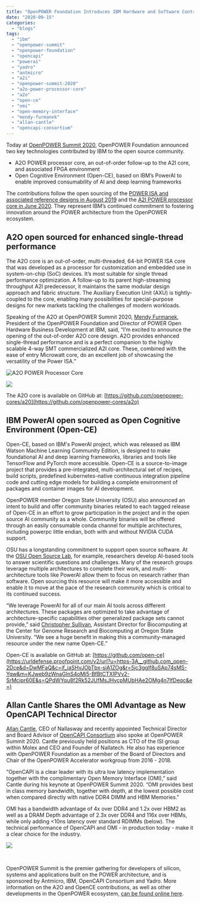 ```yaml
---
title: "OpenPOWER Foundation Introduces IBM Hardware and Software Contributions at OpenPOWER Summit 2020"
date: "2020-09-15"
categories: 
  - "blogs"
tags: 
  - "ibm"
  - "openpower-summit"
  - "openpower-foundation"
  - "opencapi"
  - "powerai"
  - "yadro"
  - "antmicro"
  - "a2i"
  - "openpower-summit-2020"
  - "a2o-power-processor-core"
  - "a2o"
  - "open-ce"
  - "omi"
  - "open-memory-interface"
  - "mendy-furmanek"
  - "allan-cantle"
  - "opencapi-consortium"
---
```


Today at [OpenPOWER Summit 2020](https://events.linuxfoundation.org/openpower-summit-north-america/), OpenPOWER Foundation announced two key technologies contributed by IBM to the open source community.

- A2O POWER processor core, an out-of-order follow-up to the A2I core, and associated FPGA environment
- Open Cognitive Environment (Open-CE), based on IBM’s PowerAI to enable improved consumability of AI and deep learning frameworks

The contributions follow the open sourcing of the [POWER ISA and associated reference designs in August 2019](https://openpowerfoundation.org/the-next-step-in-the-openpower-foundation-journey/) and the [A2I POWER processor core in June 2020](https://openpowerfoundation.org/a2i-power-processor-core-contributed-to-openpower-community-to-advance-open-hardware-collaboration/). They represent IBM’s continued commitment to fostering innovation around the POWER architecture from the OpenPOWER ecosystem.

## A2O open sourced for enhanced single-thread performance

The A2O core is an out-of-order, multi-threaded, 64-bit POWER ISA core that was developed as a processor for customization and embedded use in system-on-chip (SoC) devices. It’s most suitable for single thread performance optimization. A follow-up to its parent high-streaming throughput A2I predecessor, it maintains the same modular design approach and fabric structure. The Auxiliary Execution Unit (AXU) is tightly-coupled to the core, enabling many possibilities for special-purpose designs for new markets tackling the challenges of modern workloads.

Speaking of the A2O at OpenPOWER Summit 2020, [Mendy Furmanek](https://www.linkedin.com/in/mendy-furmanek-640425/), President of the OpenPOWER Foundation and Director of POWER Open Hardware Business Development at IBM, said, “I’m excited to announce the opening of the out-of-order A2O core design. A2O provides enhanced single-thread performance and is a perfect companion to the highly scalable 4-way SMT commercialized A2I core. These, combined with the ease of entry Microwatt core, do an excellent job of showcasing the versatility of the Power ISA.”

![A2O POWER Processor Core](images/a2o-power-processor-core.png)

![](images/a2o-power-processor-core-design.png)

The A2O core is available on GitHub at: [https://github.com/openpower-cores/a20](https://github.com/openpower-cores/a2o)

## IBM PowerAI open sourced as Open Cognitive Environment (Open-CE)

Open-CE, based on IBM's PowerAI project, which was released as IBM Watson Machine Learning Community Edition, is designed to make foundational AI and deep learning frameworks, libraries and tools like TensorFlow and PyTorch more accessible. Open-CE is a source-to-image project that provides a pre-integrated, multi-architectural set of recipes, build scripts, predefined kubernetes-native continuous integration pipeline code and cutting edge models for building a complete environment of packages and container images for AI development.

OpenPOWER member Oregon State University (OSU) also announced an intent to build and offer community binaries related to each tagged release of Open-CE in an effort to grow participation in the project and in the open source AI community as a whole. Community binaries will be offered through an easily consumable conda channel for multiple architectures, including powerpc little endian, both with and without NVIDIA CUDA support.

OSU has a longstanding commitment to support open source software. At the [OSU Open Source Lab](https://osuosl.org/), for example, researchers develop AI-based tools to answer scientific questions and challenges. Many of the research groups leverage multiple architectures to complete their work, and multi-architecture tools like PowerAI allow them to focus on research rather than software. Open sourcing this resource will make it more accessible and enable it to move at the pace of the research community which is critical to its continued success.

“We leverage PowerAI for all of our main AI tools across different architectures. These packages are optimized to take advantage of architecture-specific capabilities other generalized package sets cannot provide,” said [Christopher Sullivan](https://www.linkedin.com/in/christopher-m-sullivan-446904/), Assistant Director for Biocomputing at the Center for Genome Research and Biocomputing at Oregon State University. “We see a huge benefit in making this a community-managed resource under the new name Open-CE.”

Open-CE is available on GitHub at: [https://github.com/open-ce](https://urldefense.proofpoint.com/v2/url?u=https-3A__github.com_open-2Dce&d=DwMFaQ&c=jf_iaSHvJObTbx-siA1ZOg&r=5jc3gglf8uSAp74sMS-Yqw&m=KJweb9zWnaGInS4oMj5-BfBtCTXIPVv2-SrMcjpr60E&s=QPdWYqu8f2Rk52JUfMsJHycpMUbHAe2OMg4n7IfDeqc&e=)

## Allan Cantle Shares the OMI Advantage as New OpenCAPI Technical Director

[Allan Cantle](https://www.linkedin.com/in/allan-cantle-666405/), CEO of Nallasway and recently appointed Technical Director and Board Advisor of [OpenCAPI Consortium](https://opencapi.org/) also spoke at OpenPOWER Summit 2020. Cantle previously held positions as CTO of the ISI group within Molex and CEO and Founder of Nallatech. He also has experience with OpenPOWER Foundation as a member of the Board of Directors and Chair of the OpenPOWER Accelerator workgroup from 2016 - 2018.

“OpenCAPI is a clear leader with its ultra low latency implementation together with the complimentary Open Memory Interface (OMI),” said Cantle during his keynote at OpenPOWER Summit 2020. “OMI provides best in class memory bandwidth, together with depth, at the lowest possible cost when compared directly with native DDR4 DIMM and HBM Memories."

OMI has a bandwidth advantage of 4x over DDR4 and 1.2x over HBM2 as well as a DRAM Depth advantage of 2.3x over DDR4 and 116x over HBMs, while only adding <10ns latency over standard RDIMMs (below). The technical performance of OpenCAPI and OMI - in production today - make it a clear choice for the industry.

![](images/The-OMI-Advantage-1-1024x576.png)

 

OpenPOWER Summit is the premier gathering for developers of silicon, systems and applications built on the POWER architecture, and is sponsored by Antmicro, IBM, OpenCAPI Consortium and Yadro. More information on the A2O and OpenCE contributions, as well as other developments in the OpenPOWER ecosystem, [can be found online here](https://events.linuxfoundation.org/openpower-summit-north-america/).
